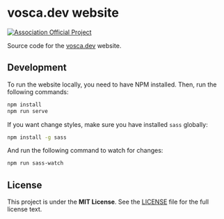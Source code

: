 # vosca.dev website

[![Association Official Project][AssociationOfficialBadge]][AssociationUrl]

Source code for the [vosca.dev](https://vosca.dev) website.

## Development

To run the website locally, you need to have NPM installed.
Then, run the following commands:

```bash
npm install
npm run serve
```

If you want change styles, make sure you have installed `sass` globally:

```bash
npm install -g sass
```

And run the following command to watch for changes:

```bash
npm run sass-watch
```

## License

This project is under the **MIT License**. See the
[LICENSE](https://github.com/vlang-association/vosca.dev/blob/master/LICENSE)
file for the full license text.

[AssociationOfficialBadge]: https://vosca.dev/badge.svg

[AssociationUrl]: https://vosca.dev
